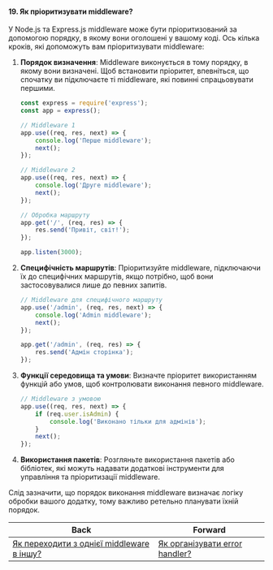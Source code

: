 #### 19. Як пріоритизувати middleware?

У Node.js та Express.js middleware може бути пріоритизований за допомогою порядку, в якому вони оголошені у вашому коді. Ось кілька кроків, які допоможуть вам пріоритизувати middleware:

1. **Порядок визначення**: Middleware виконується в тому порядку, в якому вони визначені. Щоб встановити пріоритет, впевніться, що спочатку ви підключаєте ті middleware, які повинні спрацьовувати першими.

    ```javascript
    const express = require('express');
    const app = express();

    // Middleware 1
    app.use((req, res, next) => {
        console.log('Перше middleware');
        next();
    });

    // Middleware 2
    app.use((req, res, next) => {
        console.log('Друге middleware');
        next();
    });

    // Обробка маршруту
    app.get('/', (req, res) => {
        res.send('Привіт, світ!');
    });

    app.listen(3000);
    ```

2. **Специфічність маршрутів**: Пріоритизуйте middleware, підключаючи їх до специфічних маршрутів, якщо потрібно, щоб вони застосовувалися лише до певних запитів.

    ```javascript
    // Middleware для специфічного маршруту
    app.use('/admin', (req, res, next) => {
        console.log('Admin middleware');
        next();
    });

    app.get('/admin', (req, res) => {
        res.send('Адмін сторінка');
    });
    ```

3. **Функції середовища та умови**: Визначте пріоритет використанням функцій або умов, щоб контролювати виконання певного middleware.

    ```javascript
    // Middleware з умовою
    app.use((req, res, next) => {
        if (req.user.isAdmin) {
            console.log('Виконано тільки для адмінів');
        }
        next();
    });
    ```

4. **Використання пакетів**: Розгляньте використання пакетів або бібліотек, які можуть надавати додаткові інструменти для управління та пріоритизації middleware.

Слід зазначити, що порядок виконання middleware визначає логіку обробки вашого додатку, тому важливо ретельно планувати їхній порядок.

| Back | Forward |
|---|---|
| [Як переходити з однієї middleware в іншу?](/ua/junior/expressjs/how-to-pass-between-middleware.md)  | [Як організувати error handler?](/ua/junior/expressjs/how-to-organize-error-handlers.md) |